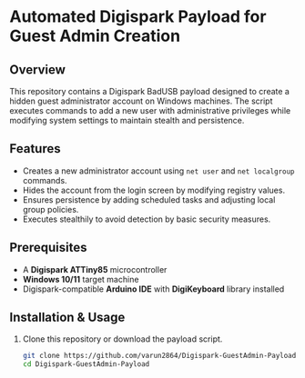 # Automated Digispark Payload for Guest Admin Creation

## Overview
This repository contains a Digispark BadUSB payload designed to create a hidden guest administrator account on Windows machines. The script executes commands to add a new user with administrative privileges while modifying system settings to maintain stealth and persistence.

## Features
- Creates a new administrator account using `net user` and `net localgroup` commands.
- Hides the account from the login screen by modifying registry values.
- Ensures persistence by adding scheduled tasks and adjusting local group policies.
- Executes stealthily to avoid detection by basic security measures.

## Prerequisites
- A **Digispark ATTiny85** microcontroller
- **Windows 10/11** target machine
- Digispark-compatible **Arduino IDE** with **DigiKeyboard** library installed

## Installation & Usage
1. Clone this repository or download the payload script.
   ```sh
   git clone https://github.com/varun2864/Digispark-GuestAdmin-Payload.git
   cd Digispark-GuestAdmin-Payload

